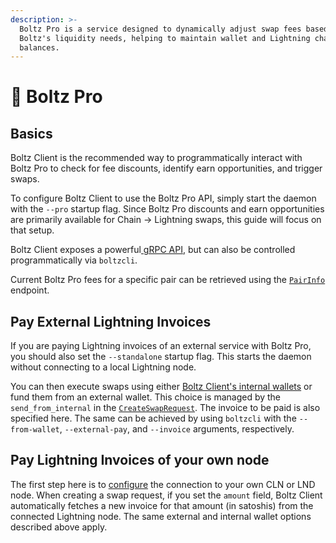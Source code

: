```yaml
---
description: >-
  Boltz Pro is a service designed to dynamically adjust swap fees based on
  Boltz's liquidity needs, helping to maintain wallet and Lightning channel
  balances.
---
```


# 🏅 Boltz Pro

## Basics

Boltz Client is the recommended way to programmatically interact with Boltz Pro to check for fee discounts, identify earn opportunities, and trigger swaps.

To configure Boltz Client to use the Boltz Pro API, simply start the daemon with the `--pro` startup flag. Since Boltz Pro discounts and earn opportunities are primarily available for Chain -> Lightning swaps, this guide will focus on that setup.

Boltz Client exposes a powerful[ gRPC API](grpc.md), but can also be controlled programmatically via `boltzcli`.&#x20;

Current Boltz Pro fees for a specific pair can be retrieved using the [`PairInfo`](grpc.md#pairinfo) endpoint.

## Pay External Lightning Invoices

If you are paying Lightning invoices of an external service with Boltz Pro, you should also set the `--standalone` startup flag. This starts the daemon without connecting to a local Lightning node.

You can then execute swaps using either [Boltz Client's internal wallets](wallets.md) or fund them from an external wallet. This choice is managed by the `send_from_internal` in the [`CreateSwapRequest`](grpc.md#createswaprequest). The invoice to be paid is also specified here. The same can be achieved by using `boltzcli`  with the `--from-wallet`, `--external-pay`, and `--invoice` arguments, respectively.

## Pay Lightning Invoices of your own node

The first step here is to [configure](configuration.md) the connection to your own CLN or LND node. When creating a swap request, if you set the `amount` field, Boltz Client automatically fetches a new invoice for that amount (in satoshis) from the connected Lightning node. The same external and internal wallet options described above apply.
